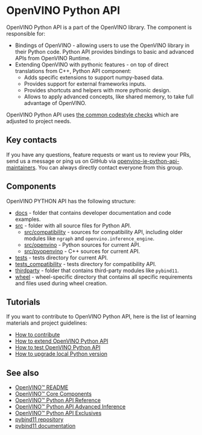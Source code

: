 # OpenVINO Python API

OpenVINO Python API is a part of the OpenVINO library. The component is responsible for:

* Bindings of OpenVINO - allowing users to use the OpenVINO library in their Python code. Python API provides bindings to basic and advanced APIs from OpenVINO Runtime.
* Extending OpenVINO with pythonic features - on top of direct translations from C++, Python API component:
    * Adds specific extensions to support numpy-based data.
    * Provides support for external frameworks inputs.
    * Provides shortcuts and helpers with more pythonic design.
    * Allows to apply advanced concepts, like shared memory, to take full advantage of OpenVINO.

OpenVINO Python API uses [the common codestyle checks](https://github.com/openvinotoolkit/openvino/blob/master/src/bindings/python/docs/contributing.md#contribution-guidelines-and-best-practices) which are adjusted to project needs.

## Key contacts

If you have any questions, feature requests or want us to review your PRs, send us a message or ping us on GitHub via [openvino-ie-python-api-maintainers](https://github.com/orgs/openvinotoolkit/teams/openvino-ie-python-api-maintainers). You can always directly contact everyone from this group.

## Components

OpenVINO PYTHON API has the following structure:

* [docs](./docs/) - folder that contains developer documentation and code examples.
* [src](./src/) - folder with all source files for Python API.
    * [src/compatibility](./src/compatibility/) - sources for compatibility API, including older modules like `ngraph` and `openvino.inference_engine`.
    * [src/openvino](./src/openvino/) - Python sources for current API.
    * [src/pyopenvino](./src/pyopenvino/) - C++ sources for current API.
* [tests](./tests/) - tests directory for current API.
* [tests_compatibility](./tests_compatibility/) - tests directory for compatibility API.
* [thirdparty](./thirdparty/) - folder that contains third-party modules like `pybind11`.
* [wheel](./wheel/) - wheel-specific directory that contains all specific requirements and files used during wheel creation.

## Tutorials

If you want to contribute to OpenVINO Python API, here is the list of learning materials and project guidelines:

* [How to contribute](./docs/contributing.md)
* [How to extend OpenVINO Python API](./docs/code_examples.md)
* [How to test OpenVINO Python API](./docs/test_examples.md)
* [How to upgrade local Python version](./docs/python_version_upgrade.md)

## See also

* [OpenVINO™ README](../../../README.md)
* [OpenVINO™ Core Components](../../README.md)
* [OpenVINO™ Python API Reference](https://docs.openvino.ai/2023.2/api/ie_python_api/api.html)
* [OpenVINO™ Python API Advanced Inference](https://docs.openvino.ai/2023.2/openvino_docs_OV_UG_Python_API_inference.html)
* [OpenVINO™ Python API Exclusives](https://docs.openvino.ai/2023.2/openvino_docs_OV_UG_Python_API_exclusives.html)
* [pybind11 repository](https://github.com/pybind/pybind11)
* [pybind11 documentation](https://pybind11.readthedocs.io/en/stable/)
